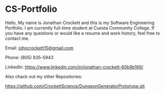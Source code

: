 # CS-Portfolio
Hello, My name is Jonathan Crockett and this is my Software Engineering Portfolio.
I am currently full-time student at Cuesta Community College.
If you have any questions or would like a resume and work history, feel free to contact me.

Email: johncrockett15@gmail.com

Phone: (805) 835-5943

LinkedIn: https://www.linkedin.com/in/jonathan-crockett-60b9b169/

Also chack out my other Repositories:

https://github.com/CrockettScience/DungeonGeneratorPrototype.git
